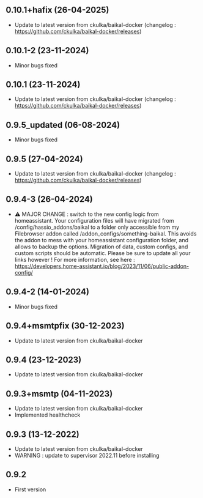 ## 0.10.1+hafix (26-04-2025)

- Update to latest version from ckulka/baikal-docker (changelog : https://github.com/ckulka/baikal-docker/releases)

## 0.10.1-2 (23-11-2024)

- Minor bugs fixed

## 0.10.1 (23-11-2024)

- Update to latest version from ckulka/baikal-docker (changelog : https://github.com/ckulka/baikal-docker/releases)

## 0.9.5_updated (06-08-2024)

- Minor bugs fixed

## 0.9.5 (27-04-2024)

- Update to latest version from ckulka/baikal-docker (changelog : https://github.com/ckulka/baikal-docker/releases)

## 0.9.4-3 (26-04-2024)

- ⚠ MAJOR CHANGE : switch to the new config logic from homeassistant. Your configuration files will have migrated from /config/hassio_addons/baikal to a folder only accessible from my Filebrowser addon called /addon_configs/something-baikal. This avoids the addon to mess with your homeassistant configuration folder, and allows to backup the options. Migration of data, custom configs, and custom scripts should be automatic. Please be sure to update all your links however ! For more information, see here : https://developers.home-assistant.io/blog/2023/11/06/public-addon-config/

## 0.9.4-2 (14-01-2024)

- Minor bugs fixed

## 0.9.4+msmtpfix (30-12-2023)

- Update to latest version from ckulka/baikal-docker

## 0.9.4 (23-12-2023)

- Update to latest version from ckulka/baikal-docker

## 0.9.3+msmtp (04-11-2023)

- Update to latest version from ckulka/baikal-docker
- Implemented healthcheck

## 0.9.3 (13-12-2022)

- Update to latest version from ckulka/baikal-docker
- WARNING : update to supervisor 2022.11 before installing

## 0.9.2

- First version
